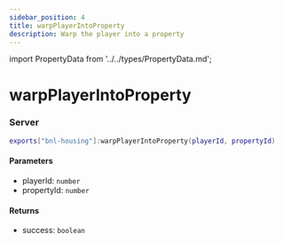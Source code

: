 ```yaml
---
sidebar_position: 4
title: warpPlayerIntoProperty
description: Warp the player into a property
---
```


import PropertyData from '../../types/PropertyData.md';

# warpPlayerIntoProperty

### Server

```lua
exports["bnl-housing"]:warpPlayerIntoProperty(playerId, propertyId)
```

#### Parameters

- playerId: `number`
- propertyId: `number`

#### Returns

- success: `boolean`
